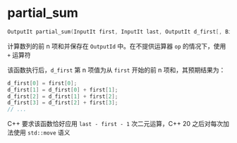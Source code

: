 # partial_sum

```c++
OutputIt partial_sum(InputIt first, InputIt last, OutputIt d_first[, BiOp op]);
```

计算数列的前 n 项和并保存在 `OutputId` 中。在不提供运算器 `op` 的情况下，使用 `+` 运算符

该函数执行后，`d_first` 第 n 项值为从 `first` 开始的前 n 项和，其预期结果为：

```c++
d_first[0] = first[0];
d_first[1] = d_first[0] + first[1];
d_first[2] = d_first[1] + first[2];
d_first[3] = d_first[2] + first[3];
// ...
```

C++ 要求该函数恰好应用 `last - first - 1` 次二元运算，C++ 20 之后对每次加法使用 `std::move` 语义

